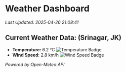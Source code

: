 
# Weather Dashboard

_Last Updated: 2025-04-26 21:08:41_

## Current Weather Data: (Srinagar, JK)
- **Temperature:** 6.2 °C ![Temperature Badge](https://img.shields.io/badge/Temperature-Low%20Temp-blue)
- **Wind Speed:** 2.8 km/h ![Wind Speed Badge](https://img.shields.io/badge/Wind%20Speed-Light%20Wind-blue)

*Powered by Open-Meteo API*
